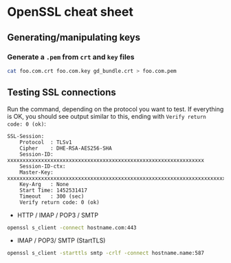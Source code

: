 # OpenSSL cheat sheet

## Generating/manipulating keys

### Generate a `.pem` from `crt` and `key` files

```bash
cat foo.com.crt foo.com.key gd_bundle.crt > foo.com.pem
```

## Testing SSL connections

Run the command, depending on the protocol you want to test. If everything is
OK, you should see output similar to this, ending with `Verify return code: 0
(ok)`:

```
SSL-Session:
    Protocol  : TLSv1
    Cipher    : DHE-RSA-AES256-SHA
    Session-ID: xxxxxxxxxxxxxxxxxxxxxxxxxxxxxxxxxxxxxxxxxxxxxxxxxxxxxxxxxxxxxxxx
    Session-ID-ctx:
    Master-Key: xxxxxxxxxxxxxxxxxxxxxxxxxxxxxxxxxxxxxxxxxxxxxxxxxxxxxxxxxxxxxxxxxxxxxxxxxxxxxxxxxxxxxxxxxxxxxxxx
    Key-Arg   : None
    Start Time: 1452531417
    Timeout   : 300 (sec)
    Verify return code: 0 (ok)
```

- HTTP / IMAP / POP3 / SMTP 
```bash
openssl s_client -connect hostname.com:443
```

- IMAP / POP3/ SMTP (StartTLS)
```bash
openssl s_client -starttls smtp -crlf -connect hostname.name:587
```
